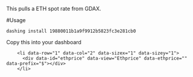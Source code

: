 This pulls a ETH spot rate from GDAX.

#Usage

`dashing install 19880011b1a9f9912b5823fc3e281cb0`

Copy this into your dashboard

```    
    <li data-row="1" data-col="2" data-sizex="1" data-sizey="1">
      <div data-id="ethprice" data-view="Ethprice" data-ethprice="" data-prefix="$"></div>
    </li>
```